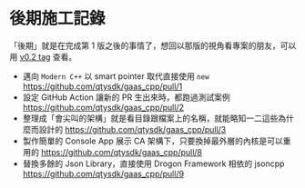 # 後期施工記錄

「後期」就是在完成第 1 版之後的事情了，想回以那版的視角看專案的朋友，可以用 [v0.2 tag](https://github.com/qtysdk/gaas_cpp/tree/v0.2) 查看。

* 邁向 `Modern C++` 以 smart pointer 取代直接使用 `new` https://github.com/qtysdk/gaas_cpp/pull/1
* 設定 GitHub Action 讓新的 PR 生出來時，都跑過測試案例 https://github.com/qtysdk/gaas_cpp/pull/2
* 整理成「會尖叫的架構」就是看目錄跟檔案上的名稱，就能略知一二這些為什麼而設計的 https://github.com/qtysdk/gaas_cpp/pull/3
* 製作簡單的 Console App 展示 CA 架構下，只要換掉最外層的內核是可以重用的 https://github.com/qtysdk/gaas_cpp/pull/8
* 替換多餘的 Json Library，直接使用 Drogon Framework 相依的 jsoncpp https://github.com/qtysdk/gaas_cpp/pull/9